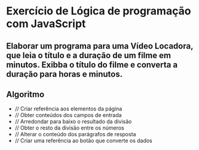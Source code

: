 # Exercício de Lógica de programação com JavaScript

## Elaborar um programa para uma Vídeo Locadora, que leia o título e a duração de um filme em minutos. Exibba o título do filme e converta a duração para horas e minutos.

## Algoritmo

- // Criar referência aos elementos da página
- // Obter conteúdos dos campos de entrada
- // Arredondar para baixo o resultado da divisão
- // Obter o resto da divisão entre os números
- // Alterar o conteúdo dos parágrafos de resposta
- // Criar uma referência ao botão que converte os dados
